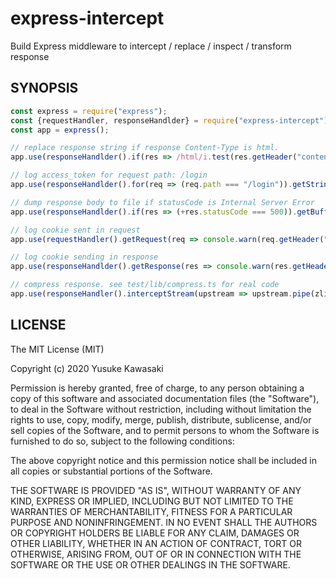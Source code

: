 # express-intercept

Build Express middleware to intercept / replace / inspect / transform response

## SYNOPSIS

```js
const express = require("express");
const {requestHandler, responseHandlder} = require("express-intercept");
const app = express();

// replace response string if response Content-Type is html.
app.use(responseHandlder().if(res => /html/i.test(res.getHeader("content-type"))).replaceString(body => body.replace(/MacBook/g, "Surface")));

// log access_token for request path: /login
app.use(responseHandlder().for(req => (req.path === "/login")).getString(body => console.warn(JSON.parse(body).access_token)));

// dump response body to file if statusCode is Internal Server Error
app.use(responseHandlder().if(res => (+res.statusCode === 500)).getBuffer(body => fs.promises.writeFile("debug", body)));

// log cookie sent in request
app.use(requestHandler().getRequest(req => console.warn(req.getHeader("cookie"))));

// log cookie sending in response
app.use(responseHandlder().getResponse(res => console.warn(res.getHeader("set-cookie"))));

// compress response. see test/lib/compress.ts for real code
app.use(responseHandler().interceptStream(upstream => upstream.pipe(zlib.createBrotliCompress())));
```

## LICENSE

The MIT License (MIT)

Copyright (c) 2020 Yusuke Kawasaki

Permission is hereby granted, free of charge, to any person obtaining a copy
of this software and associated documentation files (the "Software"), to deal
in the Software without restriction, including without limitation the rights
to use, copy, modify, merge, publish, distribute, sublicense, and/or sell
copies of the Software, and to permit persons to whom the Software is
furnished to do so, subject to the following conditions:

The above copyright notice and this permission notice shall be included in all
copies or substantial portions of the Software.

THE SOFTWARE IS PROVIDED "AS IS", WITHOUT WARRANTY OF ANY KIND, EXPRESS OR
IMPLIED, INCLUDING BUT NOT LIMITED TO THE WARRANTIES OF MERCHANTABILITY,
FITNESS FOR A PARTICULAR PURPOSE AND NONINFRINGEMENT. IN NO EVENT SHALL THE
AUTHORS OR COPYRIGHT HOLDERS BE LIABLE FOR ANY CLAIM, DAMAGES OR OTHER
LIABILITY, WHETHER IN AN ACTION OF CONTRACT, TORT OR OTHERWISE, ARISING FROM,
OUT OF OR IN CONNECTION WITH THE SOFTWARE OR THE USE OR OTHER DEALINGS IN THE
SOFTWARE.
